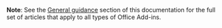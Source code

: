 <b>Note</b>: See the <a href="../overview/general-guidance.md">General guidance</a> section of this documentation for the full set of articles that apply to all types of Office Add-ins.